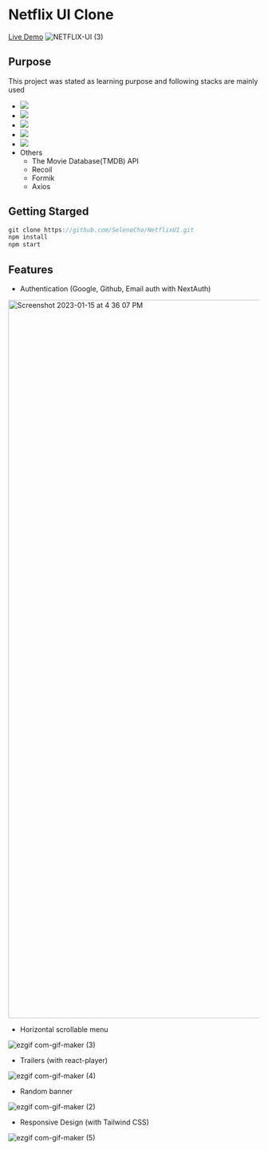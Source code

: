 # Netflix UI Clone

[Live Demo](https://selene-netflixclone.netlify.app/)
![NETFLIX-UI (3)](https://user-images.githubusercontent.com/84310302/212529219-6169149d-a4d0-443a-805f-5cc98b74653d.png)






## Purpose
This project was stated as learning purpose and following stacks are mainly used
   * <img src="https://img.shields.io/badge/Next-000000?style=flat-square&logo=next.js&logoColor=white"/>
   * <img src="https://img.shields.io/badge/React-61DAFB?style=flat-square&logo=react&logoColor=white"/>
   * <img src="https://img.shields.io/badge/TypeScript-3178C6?style=flat-square&logo=typescript&logoColor=white"/>
   * <img src="https://img.shields.io/badge/TailwindCSS-06B6D4?style=flat-square&logo=tailwindcss&logoColor=white"/>
   * <img src="https://img.shields.io/badge/MongoDB-47A248?style=flat-square&logo=mongodb&logoColor=white"/>
   * Others
     * The Movie Database(TMDB) API
     * Recoil
     * Formik
     * Axios

     
  

## Getting Starged

 ```js
 git clone https://github.com/SeleneCho/NetflixUI.git
 npm install
 npm start

 ```


## Features

  * Authentication (Google, Github, Email auth with NextAuth)
  <img width="1440" alt="Screenshot 2023-01-15 at 4 36 07 PM" src="https://user-images.githubusercontent.com/84310302/212528668-00072961-1635-42f8-82f9-132a3c79fd4c.png">

  * Horizontal scrollable menu 
  
  ![ezgif com-gif-maker (3)](https://user-images.githubusercontent.com/84310302/212528852-e0d6f698-ca50-403c-a8ad-9958351ab46f.gif)
  
  
  
  
  
  * Trailers (with react-player)
  
  ![ezgif com-gif-maker (4)](https://user-images.githubusercontent.com/84310302/212528965-fdeedf8f-c89e-4489-8e3b-2dfda70cb683.gif)

  
  
  * Random banner
  
  ![ezgif com-gif-maker (2)](https://user-images.githubusercontent.com/84310302/212528621-de450d95-6271-4c23-8e2f-c3d346d7fc5e.gif)
  
  
  * Responsive Design (with Tailwind CSS)
  
  ![ezgif com-gif-maker (5)](https://user-images.githubusercontent.com/84310302/212529407-33dba9c5-ead2-4b8c-861c-f4b70774605c.gif)


